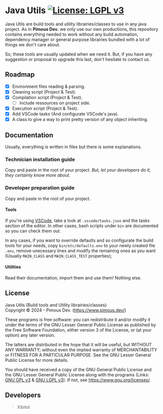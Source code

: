 # Java Utils [![License: LGPL v3](https://img.shields.io/badge/License-LGPL_v3-orange.svg)](COPYING.LESSER)
Java Utils are build tools and utility librairies/classes to use in any java
project. As in **Pimous Dev.** we only use our own productions, this repository
contains everything needed to work without any build automation, dependency
manager or general purpose librairies bundled with a lot of things we don't care
about.

So, these tools are usually updated when we need it. But, if you have any
suggestion or proposal to upgrade this last, don't hesitate to contact us.

## Roadmap
- [x] Environment files reading & parsing.
- [x] Cleaning script (Project & Test).
- [x] Compilation script (Project & Test).
  - [ ] Include ressources on project side.
- [x] Execution script (Project & Test).
- [x] Add VSCode tasks (And configurate VSCode's java).
- [x] A class to give a way to print pretty version of any object inheriting.

## Documentation
Usually, everything is written in files but there is some explanations.

### Technician installation guide
Copy and paste in the root of your project. _But, let your developers do it,
they certainly know more about._

### Developer preparation guide
Copy and paste in the root of your project.

#### Tools
If you're using [VSCode](https://code.visualstudio.com/), take a look at
`.vscode/tasks.json` and the tasks section of the editor. In other cases, bash
scripts under `bin` are documented so you can check them out.

In any cases, if you want to override defaults and so configurate the build
tools for your needs, copy `bin/etc/defaults.env` to your newly created file
`.env`, remove unecessary lines and modify the remaining ones as you want
(Usually `MAIN_CLASS` and `MAIN_CLASS_TEST` properties);

#### Utilities
Read their documentation, import them and use them! Nothing else.

## License
Java Utils (Build tools and Utility librairies/classes)  
Copyright &copy; 2024 - Pimous Dev. (https://www.pimous.dev/)

These programs is free software: you can redistribute it and/or modify it under
the terms of the GNU Lesser General Public License as published by the Free
Software Foundation, either version 3 of the License, or (at your option) any
later version.

The latters are distributed in the hope that it will be useful, but WITHOUT ANY
WARRANTY; without even the implied warranty of MERCHANTABILITY or FITNESS FOR A
PARTICULAR PURPOSE. See the GNU Lesser General Public License for more details.

You should have received a copy of the GNU General Public License and the GNU
Lesser General Public License along with the programs (Links:
[GNU GPL v3](COPYING) & [GNU LGPL v3](COPYING.LESSER)). If not, see
https://www.gnu.org/licenses/.

## Developers
> Xibitol